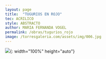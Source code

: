 ```yaml
---
layout: page
title:  "TUGURIOS EN ROJO"
tec: ACRILICO
style: ABSTRACTO
author: MARIA FERNANDA VOGEL
permalink: /obras/tugurios_rojo
image: /torresgaleria.com/assets/img/006.jpg
---
```


![](/torresgaleria.com/assets/img/006.jpg){: width="100%" height="auto"}

